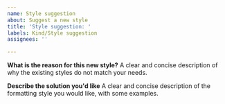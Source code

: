 ```yaml
---
name: Style suggestion
about: Suggest a new style
title: 'Style suggestion: '
labels: Kind/Style suggestion
assignees: ''

---
```


**What is the reason for this new style?**
A clear and concise description of why the existing styles do not match your needs.

**Describe the solution you'd like**
A clear and concise description of the formatting style you would like, with some examples.

